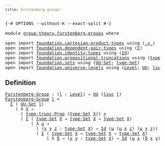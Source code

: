 ```yaml
---
title: Furstenberg groups
---
```


<pre class="Agda"><a id="44" class="Symbol">{-#</a> <a id="48" class="Keyword">OPTIONS</a> <a id="56" class="Pragma">--without-K</a> <a id="68" class="Pragma">--exact-split</a> <a id="82" class="Symbol">#-}</a>

<a id="87" class="Keyword">module</a> <a id="94" href="group-theory.furstenberg-groups.html" class="Module">group-theory.furstenberg-groups</a> <a id="126" class="Keyword">where</a>

<a id="133" class="Keyword">open</a> <a id="138" class="Keyword">import</a> <a id="145" href="foundation.cartesian-product-types.html" class="Module">foundation.cartesian-product-types</a> <a id="180" class="Keyword">using</a> <a id="186" class="Symbol">(</a><a id="187" href="foundation-core.cartesian-product-types.html#590" class="Function Operator">_×_</a><a id="190" class="Symbol">)</a>
<a id="192" class="Keyword">open</a> <a id="197" class="Keyword">import</a> <a id="204" href="foundation.dependent-pair-types.html" class="Module">foundation.dependent-pair-types</a> <a id="236" class="Keyword">using</a> <a id="242" class="Symbol">(</a><a id="243" href="foundation-core.dependent-pair-types.html#515" class="Record">Σ</a><a id="244" class="Symbol">)</a>
<a id="246" class="Keyword">open</a> <a id="251" class="Keyword">import</a> <a id="258" href="foundation.identity-types.html" class="Module">foundation.identity-types</a> <a id="284" class="Keyword">using</a> <a id="290" class="Symbol">(</a><a id="291" href="foundation-core.identity-types.html#1767" class="Datatype">Id</a><a id="293" class="Symbol">)</a>
<a id="295" class="Keyword">open</a> <a id="300" class="Keyword">import</a> <a id="307" href="foundation.propositional-truncations.html" class="Module">foundation.propositional-truncations</a> <a id="344" class="Keyword">using</a> <a id="350" class="Symbol">(</a><a id="351" href="foundation.propositional-truncations.html#2209" class="Function">type-trunc-Prop</a><a id="366" class="Symbol">)</a>
<a id="368" class="Keyword">open</a> <a id="373" class="Keyword">import</a> <a id="380" href="foundation.sets.html" class="Module">foundation.sets</a> <a id="396" class="Keyword">using</a> <a id="402" class="Symbol">(</a><a id="403" href="foundation-core.sets.html#1190" class="Function">UU-Set</a><a id="409" class="Symbol">;</a> <a id="411" href="foundation-core.sets.html#1304" class="Function">type-Set</a><a id="419" class="Symbol">)</a>
<a id="421" class="Keyword">open</a> <a id="426" class="Keyword">import</a> <a id="433" href="foundation.universe-levels.html" class="Module">foundation.universe-levels</a> <a id="460" class="Keyword">using</a> <a id="466" class="Symbol">(</a><a id="467" href="Agda.Primitive.html#597" class="Postulate">Level</a><a id="472" class="Symbol">;</a> <a id="474" href="foundation-core.universe-levels.html#235" class="Primitive">UU</a><a id="476" class="Symbol">;</a> <a id="478" href="Agda.Primitive.html#780" class="Primitive">lsuc</a><a id="482" class="Symbol">)</a>
</pre>
## Definition

<pre class="Agda"><a id="Furstenberg-Group"></a><a id="512" href="group-theory.furstenberg-groups.html#512" class="Function">Furstenberg-Group</a> <a id="530" class="Symbol">:</a> <a id="532" class="Symbol">(</a><a id="533" href="group-theory.furstenberg-groups.html#533" class="Bound">l</a> <a id="535" class="Symbol">:</a> <a id="537" href="Agda.Primitive.html#597" class="Postulate">Level</a><a id="542" class="Symbol">)</a> <a id="544" class="Symbol">→</a> <a id="546" href="foundation-core.universe-levels.html#235" class="Primitive">UU</a> <a id="549" class="Symbol">(</a><a id="550" href="Agda.Primitive.html#780" class="Primitive">lsuc</a> <a id="555" href="group-theory.furstenberg-groups.html#533" class="Bound">l</a><a id="556" class="Symbol">)</a>
<a id="558" href="group-theory.furstenberg-groups.html#512" class="Function">Furstenberg-Group</a> <a id="576" href="group-theory.furstenberg-groups.html#576" class="Bound">l</a> <a id="578" class="Symbol">=</a>
  <a id="582" href="foundation-core.dependent-pair-types.html#515" class="Record">Σ</a> <a id="584" class="Symbol">(</a> <a id="586" href="foundation-core.sets.html#1190" class="Function">UU-Set</a> <a id="593" href="group-theory.furstenberg-groups.html#576" class="Bound">l</a><a id="594" class="Symbol">)</a>
    <a id="600" class="Symbol">(</a> <a id="602" class="Symbol">λ</a> <a id="604" href="group-theory.furstenberg-groups.html#604" class="Bound">X</a> <a id="606" class="Symbol">→</a>
      <a id="614" class="Symbol">(</a> <a id="616" href="foundation.propositional-truncations.html#2209" class="Function">type-trunc-Prop</a> <a id="632" class="Symbol">(</a><a id="633" href="foundation-core.sets.html#1304" class="Function">type-Set</a> <a id="642" href="group-theory.furstenberg-groups.html#604" class="Bound">X</a><a id="643" class="Symbol">))</a> <a id="646" href="foundation-core.cartesian-product-types.html#590" class="Function Operator">×</a>
      <a id="654" class="Symbol">(</a> <a id="656" href="foundation-core.dependent-pair-types.html#515" class="Record">Σ</a> <a id="658" class="Symbol">(</a> <a id="660" href="foundation-core.sets.html#1304" class="Function">type-Set</a> <a id="669" href="group-theory.furstenberg-groups.html#604" class="Bound">X</a> <a id="671" class="Symbol">→</a> <a id="673" href="foundation-core.sets.html#1304" class="Function">type-Set</a> <a id="682" href="group-theory.furstenberg-groups.html#604" class="Bound">X</a> <a id="684" class="Symbol">→</a> <a id="686" href="foundation-core.sets.html#1304" class="Function">type-Set</a> <a id="695" href="group-theory.furstenberg-groups.html#604" class="Bound">X</a><a id="696" class="Symbol">)</a>
          <a id="708" class="Symbol">(</a> <a id="710" class="Symbol">λ</a> <a id="712" href="group-theory.furstenberg-groups.html#712" class="Bound">μ</a> <a id="714" class="Symbol">→</a>
            <a id="728" class="Symbol">(</a> <a id="730" class="Symbol">(</a><a id="731" href="group-theory.furstenberg-groups.html#731" class="Bound">x</a> <a id="733" href="group-theory.furstenberg-groups.html#733" class="Bound">y</a> <a id="735" href="group-theory.furstenberg-groups.html#735" class="Bound">z</a> <a id="737" class="Symbol">:</a> <a id="739" href="foundation-core.sets.html#1304" class="Function">type-Set</a> <a id="748" href="group-theory.furstenberg-groups.html#604" class="Bound">X</a><a id="749" class="Symbol">)</a> <a id="751" class="Symbol">→</a> <a id="753" href="foundation-core.identity-types.html#1767" class="Datatype">Id</a> <a id="756" class="Symbol">(</a><a id="757" href="group-theory.furstenberg-groups.html#712" class="Bound">μ</a> <a id="759" class="Symbol">(</a><a id="760" href="group-theory.furstenberg-groups.html#712" class="Bound">μ</a> <a id="762" href="group-theory.furstenberg-groups.html#731" class="Bound">x</a> <a id="764" href="group-theory.furstenberg-groups.html#735" class="Bound">z</a><a id="765" class="Symbol">)</a> <a id="767" class="Symbol">(</a><a id="768" href="group-theory.furstenberg-groups.html#712" class="Bound">μ</a> <a id="770" href="group-theory.furstenberg-groups.html#733" class="Bound">y</a> <a id="772" href="group-theory.furstenberg-groups.html#735" class="Bound">z</a><a id="773" class="Symbol">))</a> <a id="776" class="Symbol">(</a><a id="777" href="group-theory.furstenberg-groups.html#712" class="Bound">μ</a> <a id="779" href="group-theory.furstenberg-groups.html#731" class="Bound">x</a> <a id="781" href="group-theory.furstenberg-groups.html#733" class="Bound">y</a><a id="782" class="Symbol">))</a> <a id="785" href="foundation-core.cartesian-product-types.html#590" class="Function Operator">×</a>
            <a id="799" class="Symbol">(</a> <a id="801" href="foundation-core.dependent-pair-types.html#515" class="Record">Σ</a> <a id="803" class="Symbol">(</a> <a id="805" href="foundation-core.sets.html#1304" class="Function">type-Set</a> <a id="814" href="group-theory.furstenberg-groups.html#604" class="Bound">X</a> <a id="816" class="Symbol">→</a> <a id="818" href="foundation-core.sets.html#1304" class="Function">type-Set</a> <a id="827" href="group-theory.furstenberg-groups.html#604" class="Bound">X</a> <a id="829" class="Symbol">→</a> <a id="831" href="foundation-core.sets.html#1304" class="Function">type-Set</a> <a id="840" href="group-theory.furstenberg-groups.html#604" class="Bound">X</a><a id="841" class="Symbol">)</a>
                <a id="859" class="Symbol">(</a> <a id="861" class="Symbol">λ</a> <a id="863" href="group-theory.furstenberg-groups.html#863" class="Bound">δ</a> <a id="865" class="Symbol">→</a> <a id="867" class="Symbol">(</a><a id="868" href="group-theory.furstenberg-groups.html#868" class="Bound">x</a> <a id="870" href="group-theory.furstenberg-groups.html#870" class="Bound">y</a> <a id="872" class="Symbol">:</a> <a id="874" href="foundation-core.sets.html#1304" class="Function">type-Set</a> <a id="883" href="group-theory.furstenberg-groups.html#604" class="Bound">X</a><a id="884" class="Symbol">)</a> <a id="886" class="Symbol">→</a> <a id="888" href="foundation-core.identity-types.html#1767" class="Datatype">Id</a> <a id="891" class="Symbol">(</a><a id="892" href="group-theory.furstenberg-groups.html#712" class="Bound">μ</a> <a id="894" href="group-theory.furstenberg-groups.html#868" class="Bound">x</a> <a id="896" class="Symbol">(</a><a id="897" href="group-theory.furstenberg-groups.html#863" class="Bound">δ</a> <a id="899" href="group-theory.furstenberg-groups.html#868" class="Bound">x</a> <a id="901" href="group-theory.furstenberg-groups.html#870" class="Bound">y</a><a id="902" class="Symbol">))</a> <a id="905" href="group-theory.furstenberg-groups.html#870" class="Bound">y</a><a id="906" class="Symbol">)))))</a>

</pre>
